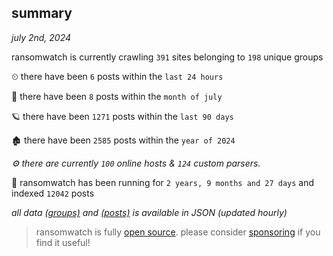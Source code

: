 
## summary
_july 2nd, 2024_

ransomwatch is currently crawling `391` sites belonging to `198` unique groups

⏲ there have been `6` posts within the `last 24 hours`

🦈 there have been `8` posts within the `month of july`

🪐 there have been `1271` posts within the `last 90 days`

🏚 there have been `2585` posts within the `year of 2024`

_⚙️ there are currently `100` online hosts & `124` custom parsers._

🦕 ransomwatch has been running for `2 years, 9 months and 27 days` and indexed `12042` posts

_all data  [(groups)](http://ransomwhat.telemetry.ltd/groups) and [(posts)](http://ransomwhat.telemetry.ltd/posts) is available in JSON (updated hourly)_

> ransomwatch is fully [open source](https://github.com/joshhighet/ransomwatch#ransomwatch--). please consider [sponsoring](https://github.com/sponsors/joshhighet) if you find it useful!

